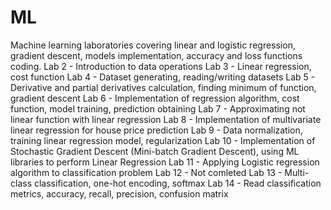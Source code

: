 # ML
Machine learning laboratories covering linear and logistic regression, gradient descent, models implementation, accuracy and loss functions coding.
Lab 2 - Introduction to data operations
Lab 3 - Linear regression, cost function
Lab 4 - Dataset generating, reading/writing datasets
Lab 5 - Derivative and partial derivatives calculation, finding minimum of function, gradient descent
Lab 6 - Implementation of regression algorithm, cost function, model training, prediction obtaining
Lab 7 - Approximating not linear function with linear regression
Lab 8 - Implementation of multivariate linear regression for house price prediction
Lab 9 - Data normalization, training linear regression model, regularization
Lab 10 - Implementation of Stochastic Gradient Descent (Mini-batch Gradient Descent), using ML libraries to perform Linear Regression
Lab 11 - Applying Logistic regression algorithm to classification problem
Lab 12 - Not comleted
Lab 13 - Multi-class classification, one-hot encoding, softmax
Lab 14 - Read classification metrics, accuracy, recall, precision, confusion matrix
